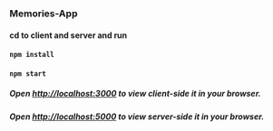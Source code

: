 ### Memories-App
#### cd to client and server and run
#### `npm install`
#### `npm start`
##### Open [http://localhost:3000](http://localhost:3000) to view client-side it in your browser.
##### Open [http://localhost:5000](http://localhost:5000) to view server-side it in your browser.
